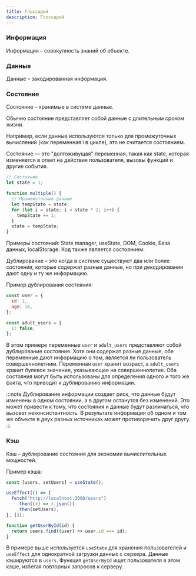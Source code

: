 ```yaml
---
title: Глоссарий
description: Глоссарий
---
```


### Информация

Информация – совокупность знаний об объекте.

### Данные

Данные – закодированная информация.

### Состояние

Состояние – хранимые в системе данные.

Обычно состояние представляет собой данные с длительным сроком жизни.

Например, если данные используются только для промежуточных вычислений (как переменная i в цикле), это не считается состоянием.

Состояние — это "долгоживущая" переменная, такая как state, которая изменяется в ответ на действия пользователя, вызовы функций и другие события.

```javascript
// Состояние
let state = 1;

function multiple() {
  // Промежуточные данные
  let tempState = state;
  for (let i = state; i < state * 2; i++) {
    tempState += 1;
  }
  state = tempState;
}
```

Примеры состояний: State manager, useState, DOM, Cookie, База данных, localStorage. Код также является состоянием.

Дублирование – это когда в системе существуют два или более состояния, которые содержат разные данные, но при декодировании дают одну и ту же информацию.

Пример дублирования состояния:

```javascript
const user = {
  id: 1,
  age: 14,
};

const adult_users = {
  1: false,
};
```

В этом примере переменные `user` и `adult_users` представляют собой дублирование состояния. Хотя они содержат разные данные, обе переменные дают информацию о том, является ли пользователь совершеннолетним. Переменная `user` хранит возраст, а `adult_users` хранит булевое значение, указывающее на совершеннолетие. Оба состояния могут быть использованы для определения одного и того же факта, что приводит к дублированию информации.

:::note
Дублирование информации создает риск, что данные будут изменены в одном состоянии, а в другом останутся без изменений. Это может привести к тому, что состояния и данные будут различаться, что вызовет неконсистентность. В результате информация об одном и том же объекте в двух разных источниках может противоречить друг другу.
:::

### Кэш

Кэш – дублирование состояния для экономии вычислительных мощностей.

Пример кэша:

```javascript
const [users, setUsers] = useState();

useEffect(() => {
  fetch("http://localhost:3000/users")
    .then((r) => r.json())
    .then(setUsers);
}, []);

function getUserById(id) {
  return users.find((user) => user.id === id);
}
```

В примере выше используется `useState` для хранения пользователей и `useEffect` для однократной загрузки данных с сервера. Данные кэшируются в `users`. Функция `getUserById` ищет пользователя в этом кэше, избегая повторных запросов к серверу.
